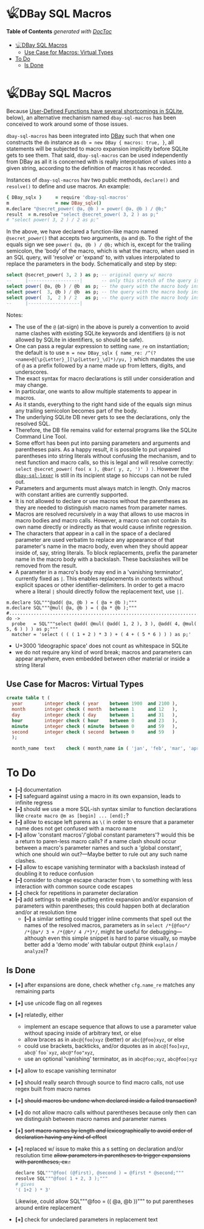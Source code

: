 
# 𓆤DBay SQL Macros


<!-- START doctoc generated TOC please keep comment here to allow auto update -->
<!-- DON'T EDIT THIS SECTION, INSTEAD RE-RUN doctoc TO UPDATE -->
**Table of Contents**  *generated with [DocToc](https://github.com/thlorenz/doctoc)*

- [𓆤DBay SQL Macros](#%F0%93%86%A4dbay-sql-macros)
  - [Use Case for Macros: Virtual Types](#use-case-for-macros-virtual-types)
- [To Do](#to-do)
  - [Is Done](#is-done)

<!-- END doctoc generated TOC please keep comment here to allow auto update -->



# 𓆤DBay SQL Macros


Because [User-Defined Functions have several shortcomings in
SQLite](https://github.com/loveencounterflow/dbay#notes-on-user-defined-functions-udfs), below), an
alternative mechanism named `dbay-sql-macros` has been conceived to work around some of those issues.

`dbay-sql-macros` has been integrated into [DBay](https://github.com/loveencounterflow/dbay) such that when
one constructs the `db` instance as `db = new DBay { macros: true, }`, all statements will be subjected to
macro expansion implicitly before SQLite gets to see them. That said, `dbay-sql-macros` can be used
independently from DBay as all it is concerned with is really interpolation of values into a given string,
according to the definition of macros it has recorded.

<!-- discuss how much of this makes practical sense: "... and, in fact, outside of any database- or
SQL-related context..." -->

Instances of `dbay-sql-macros` <!-- ### TAINT use class name --> hav two public methods, `declare()` and
`resolve()` to define and use macros. An example:

```coffee
{ DBay_sqlx }     = require 'dbay-sql-macros'
m                 = new DBay_sqlx()
m.declare "@secret_power( @a, @b ) = power( @a, @b ) / @b;"
result  = m.resolve "select @secret_power( 3, 2 ) as p;"
# "select power( 3, 2 ) / 2 as p;"
```

In the above, we have declared a function-like macro named `@secret_power()` that accepts two arguments,
`@a` and `@b`. To the right of the equals sign we see `power( @a, @b ) / @b;` which is, except for the
trailing semicolon, the 'body' of the macro, which is what the macro, when used in an SQL query, will
'resolve' or 'expand' to, with values interpolated to replace the parameters in the body. Schematically and
step by step:

```sql
select @secret_power( 3, 2 ) as p; -- original query w/ macro
--     |-------------------|       -- only this stretch of the query is affected
select power( @a, @b ) / @b  as p; -- the query with the macro body inserted
select power(  3, @b ) / @b  as p; -- the query with the macro body inserted
select power(  3,  2 ) / 2   as p; -- the query with the macro body inserted
--     |-------------------|
```

Notes:

* The use of the `@` (at-sign) in the above is purely a convention to avoid name clashes with existing
  SQLite keywords and identifiers (`@` is not allowed by SQLite in identifiers, so should be safe).
* One can pass a regular expression to setting `name_re` on instantiation; the default is to use `m = new
  DBay_sqlx { name_re: /^(?<name>@[\p{Letter}_][\p{Letter}_\d]*)/yu, }` which mandates the use of `@` as a
  prefix followed by a name made up from letters, digits, and underscores.
* The exact syntax for macro declarations is still under consideration and may change.
* In particular, one wants to allow multiple statements to appear in macros.
* As it stands, everything to the right hand side of the equals sign minus any trailing semicolon becomes
  part of the body.
* The underlying SQLite DB never gets to see the declarations, only the resolved SQL.
* Therefore, the DB file remains valid for external programs like the SQLite Command Line Tool.
* Some effort has been put into parsing parameters and arguments and parentheses pairs. As a happy result,
  it is possible to put unpaired parentheses into string literals without confusing the mechanism, and to
  nest function and macro calls, so this is legal and will resolve correctly: `select @secret_power( foo( x
  ), @bar( y, z, ')' ) )`. However the
  [`dbay-sql-lexer`](https://github.com/loveencounterflow/dbay-sql-lexer) is still in its incipient stage so
  hiccups can not be ruled out.
* Parameters and arguments must always match in length. Only macros with constant arities are currently
  supported.
* It is not allowed to declare or use macros without the parentheses as they are needed to distinguish macro
  names from parameter names.
* Macros are resolved recursively in a way that allows to use macros in macro bodies and macro calls.
  However, a macro can not contain its own name directly or indirectly as that would cause infinite
  regression.
* The characters that appear in a call in the space of a declared parameter are used verbatim to replace any
  appearance of that parameter's name in the macro body, even when they should appear inside of, say, string
  literals. To block replacements, prefix the parameter name in the macro body with a backslash. These
  backslashes will be removed from the result.
* A parameter in a macro's body may end in a 'vanishing terminator', currently fixed as `|`. This enables
  replacements in contexts without explicit spaces or other identifier-delimiters. In order to get a macro
  where a literal `|` should directly follow the replacement text, use `||`.

```
m.declare SQL"""@add( @a, @b ) = ( @a + @b );"""
m.declare SQL"""@mul( @a, @b ) = ( @a * @b );"""
#.........................................................................................................
do ->
  probe   = SQL"""select @add( @mul( @add( 1, 2 ), 3 ), @add( 4, @mul( 5, 6 ) ) ) as p;"""
  matcher = 'select ( ( ( 1 + 2 ) * 3 ) + ( 4 + ( 5 * 6 ) ) ) as p;'
```

* U+3000 'Ideographic space' does not count as whitespace in SQLite
* we do not require any kind of word break; macros and parameters can appear anywhere, even embedded between
  other material or inside a string literal


## Use Case for Macros: Virtual Types

```sql
create table t (
  year        integer check ( year    between 1900  and 2100 ),
  month       integer check ( month   between 1     and 12   ),
  day         integer check ( day     between 1     and 31   ),
  hour        integer check ( hour    between 0     and 23   ),
  minute      integer check ( minute  between 0     and 59   ),
  second      integer check ( second  between 0     and 59   )
  );
```

```sql
  month_name  text    check ( month_name in ( 'jan', 'feb', 'mar', 'apr', 'may', 'jun', 'jul', 'aug', 'sep', 'oct', 'nov', 'dec', ) ),
```

# To Do

* **[–]** documentation
* **[–]** safeguard against using a macro in its own expansion, leads to infinite regress
* **[–]** should we use a more SQL-ish syntax similar to function declarations like `create macro @m as
  [begin] ... [end];`?
* **[–]** allow to escape left parens as `\(` in order to ensure that a parameter name does not get confused
  with a macro name
* **[–]** allow 'constant macros'/'global constant parameters'? would this be a return to paren-less macro
  calls? if a name clash should occur between a macro's parameter names and such a 'global constant', which
  one should win out?—Maybe better to rule out any such name clashes.
* **[–]** allow to escape vanishing terminator with a backslash instead of doubling it to reduce confusion
* **[–]** consider to change escape character from `\` to something with less interaction with common source
  code escapes
* **[–]** check for repetitions in parameter declaration
* **[–]** add settings to enable putting entire expansion and/or expansion of parameters within parentheses;
  this could happen both at declaration and/or at resolution time
  * **[–]** a similar setting could trigger inline comments that spell out the names of the resolved macros,
    parameters as in `select /*{@foo*/ /*{@a*/ 3 + /*{@b*/ 4 /*}*/`, might be useful for debugging—although
    even this simple snippet is hard to parse visually, so maybe better add a 'demo mode' with tabular
    output (think `explain` / `analyze`)?

## Is Done

* **[+]** after expansions are done, check whether `cfg.name_re` matches any remaining parts
* **[+]** use `u`nicode flag on all regexes
* **[+]** relatedly, either
  * implement an escape sequence that allows to use a parameter value without spacing
    inside of arbitrary text, or else
  * allow braces as in `abc@{foo}xyz` (better) or `abc{@foo}xyz`, or else
  * could use brackets, backticks, and/or dquotes as in `abc@[foo]xyz`, ``abc@`foo`xyz``, `abc@"foo"xyz`,
  * use an optional 'vanishing' terminator, as in `abc@foo;xyz`, `abc@foo|xyz`
* **[+]** allow to escape vanishing terminator
* **[+]** should really search through source to find macro calls, not use regex built from macro names
* **[+]** <del>should macros be undone when declared inside a failed transaction?</del>
* **[+]** do not allow macro calls without parentheses because only then can we distinguish between macro
  names and parameter names
* **[+]** <del>sort macro names by length *and* lexicographically to avoid order of declaration having any kind
  of effect</del>
* **[+]** replaced w/ issue to make this a s setting on declaration and/or resolution time <del>allow
  parameters in parentheses to trigger expansions with parentheses, ex.:

  ```coffee
  declare SQL"""@foo( (@first), @second ) = @first * @second;"""
  resolve SQL"""@foo( 1 + 2, 3 );"""
  # gives
  '( 1+2 ) * 3'
  ```

  Likewise, could allow SQL"""@foo = (( @a, @b ))""" to put parentheses around entire replacement</del>
* **[+]** check for undeclared parameters in replacement text


